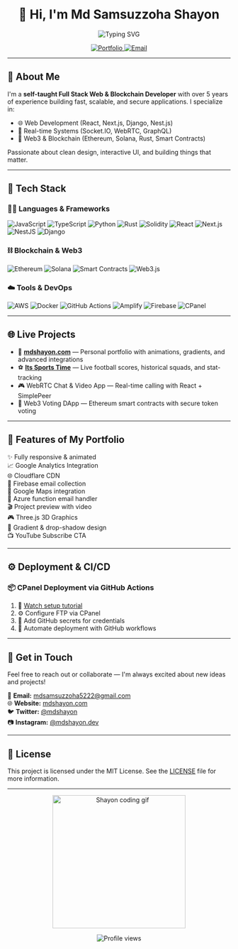 <h1 align="center">👋 Hi, I'm Md Samsuzzoha Shayon</h1>

<p align="center">
  <img src="https://readme-typing-svg.herokuapp.com?font=Fira+Code&duration=2500&pause=1000&color=FF6E91&vCenter=true&multiline=true&width=600&height=80&lines=Full+Stack+Web+%26+Blockchain+Developer;Freelancer+%7C+Open+Source+Contributor+%7C+Tech+Enthusiast" alt="Typing SVG" />
</p>

<p align="center">
  <a href="https://mdshayon.com" target="_blank">
    <img alt="Portfolio" src="https://img.shields.io/badge/Portfolio-mdshayon.com-ff6e91?style=for-the-badge&logo=google-chrome&logoColor=white" />
  </a>
  <a href="mailto:mdsamsuzzoha5222@gmail.com" target="_blank">
    <img alt="Email" src="https://img.shields.io/badge/Email-mdsamsuzzoha5222@gmail.com-7b2cbf?style=for-the-badge&logo=gmail&logoColor=white" />
  </a>
</p>

---

## 🌟 About Me

I'm a **self-taught Full Stack Web & Blockchain Developer** with over 5 years of experience building fast, scalable, and secure applications. I specialize in:

- 🌐 Web Development (React, Next.js, Django, Nest.js)
- 🧠 Real-time Systems (Socket.IO, WebRTC, GraphQL)
- 🔐 Web3 & Blockchain (Ethereum, Solana, Rust, Smart Contracts)

Passionate about clean design, interactive UI, and building things that matter.

---

## 🚀 Tech Stack

### 👨‍💻 Languages & Frameworks

![JavaScript](https://img.shields.io/badge/-JavaScript-F7DF1E?style=flat-square&logo=javascript&logoColor=black)
![TypeScript](https://img.shields.io/badge/-TypeScript-007ACC?style=flat-square&logo=typescript)
![Python](https://img.shields.io/badge/-Python-3776AB?style=flat-square&logo=python)
![Rust](https://img.shields.io/badge/-Rust-black?style=flat-square&logo=rust)
![Solidity](https://img.shields.io/badge/-Solidity-363636?style=flat-square&logo=solidity)
![React](https://img.shields.io/badge/-React-61DAFB?style=flat-square&logo=react)
![Next.js](https://img.shields.io/badge/-Next.js-000?style=flat-square&logo=next.js)
![NestJS](https://img.shields.io/badge/-Nest.js-E0234E?style=flat-square&logo=nestjs)
![Django](https://img.shields.io/badge/-Django-092E20?style=flat-square&logo=django)

### ⛓ Blockchain & Web3

![Ethereum](https://img.shields.io/badge/-Ethereum-3C3C3D?style=flat-square&logo=ethereum)
![Solana](https://img.shields.io/badge/-Solana-00FFA3?style=flat-square&logo=solana)
![Smart Contracts](https://img.shields.io/badge/-Smart%20Contracts-7844BD?style=flat-square)
![Web3.js](https://img.shields.io/badge/-Web3.js-F16822?style=flat-square)

### ☁️ Tools & DevOps

![AWS](https://img.shields.io/badge/-AWS-232F3E?style=flat-square&logo=amazon-aws)
![Docker](https://img.shields.io/badge/-Docker-2496ED?style=flat-square&logo=docker)
![GitHub Actions](https://img.shields.io/badge/-GitHub%20Actions-2088FF?style=flat-square&logo=github-actions)
![Amplify](https://img.shields.io/badge/-AWS%20Amplify-FF9900?style=flat-square&logo=awsamplify)
![Firebase](https://img.shields.io/badge/-Firebase-FFCA28?style=flat-square&logo=firebase)
![CPanel](https://img.shields.io/badge/-CPanel-FF6E91?style=flat-square&logo=cpanel)

---

## 🌐 Live Projects

- 🔗 **[mdshayon.com](https://mdshayon.com)** — Personal portfolio with animations, gradients, and advanced integrations
- ⚽ **[Its Sports Time](https://itssportstime.com)** — Live football scores, historical squads, and stat-tracking
- 🎮 WebRTC Chat & Video App — Real-time calling with React + SimplePeer
- 🔐 Web3 Voting DApp — Ethereum smart contracts with secure token voting

---

## 🎥 Features of My Portfolio

✨ Fully responsive & animated  
📈 Google Analytics Integration  
🌐 Cloudflare CDN  
📧 Firebase email collection  
📍 Google Maps integration  
📨 Azure function email handler  
🎬 Project preview with video  
🎮 Three.js 3D Graphics  
🎨 Gradient & drop-shadow design  
📺 YouTube Subscribe CTA

---

## ⚙️ Deployment & CI/CD

### 📦 CPanel Deployment via GitHub Actions
1. 🔧 [Watch setup tutorial](https://www.youtube.com/watch?v=x_GZpOGyJpg)
2. ⚙️ Configure FTP via CPanel
3. 🔐 Add GitHub secrets for credentials
4. 🚀 Automate deployment with GitHub workflows

---

## 💬 Get in Touch

Feel free to reach out or collaborate — I'm always excited about new ideas and projects!

📧 **Email:** [mdsamsuzzoha5222@gmail.com](mailto:mdsamsuzzoha5222@gmail.com)  
🌐 **Website:** [mdshayon.com](https://mdshayon.com)  
🐦 **Twitter:** [@mdshayon](https://twitter.com/mdshayon)  
📷 **Instagram:** [@mdshayon.dev](https://instagram.com/mdshayon.dev)

---

## 📜 License

This project is licensed under the MIT License. See the [LICENSE](LICENSE) file for more information.

---

<p align="center">
  <img src="https://raw.githubusercontent.com/rahulbanerjee26/githubProfileReadmeGenerator/main/gifs/bubble-gum-man-gaming.gif" width="300" alt="Shayon coding gif" />
</p>

<p align="center">
  <img src="https://komarev.com/ghpvc/?username=shayondev&style=flat-square&color=brightgreen" alt="Profile views" />
</p>
